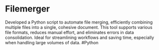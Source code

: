 # Filemerger
Developed a Python script to automate file merging, efficiently combining multiple files into a single, cohesive document. This tool supports various file formats, reduces manual effort, and eliminates errors in data consolidation. Ideal for streamlining workflows and saving time, especially when handling large volumes of data. #Python 
